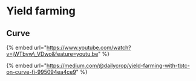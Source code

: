 # Yield farming

## Curve

{% embed url="https://www.youtube.com/watch?v=jWTbvw\_VDwo&feature=youtu.be" %}

{% embed url="https://medium.com/@dailycrop/yield-farming-with-tbtc-on-curve-fi-995094ea4ce9" %}




